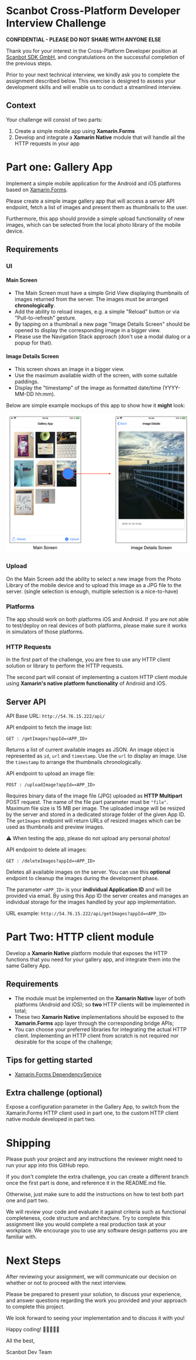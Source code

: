 
# Scanbot Cross-Platform Developer Interview Challenge

**CONFIDENTIAL - PLEASE DO NOT SHARE WITH ANYONE ELSE**

Thank you for your interest in the Cross-Platform Developer position at [Scanbot SDK GmbH](https://scanbot.io), 
and congratulations on the successful completion of the previous steps.

Prior to your next technical interview, we kindly ask you to complete the assignment described below. 
This exercise is designed to assess your development skills and will enable us to conduct a streamlined interview.


## Context
Your challenge will consist of two parts:
1. Create a simple mobile app using **Xamarin.Forms**
2. Develop and integrate a **Xamarin Native** module that will handle all the HTTP requests in your app

# Part one: Gallery App

Implement a simple mobile application for the Android and iOS platforms based on [Xamarin.Forms](https://dotnet.microsoft.com/en-us/apps/xamarin/xamarin-forms). 

Please create a simple image gallery app that will access a server API endpoint, fetch a list of images and present them as thumbnails to the user. 

Furthermore, this app should provide a simple upload functionality of new images, which can be selected from the local photo library of the mobile device.


## Requirements

### UI
#### Main Screen
- The Main Screen must have a simple Grid View displaying thumbnails of images returned from the server. The images must be arranged **chronologically**.
- Add the ability to reload images, e.g. a simple "Reload" button or via "Pull-to-refresh" gesture.
- By tapping on a thumbnail a new page "Image Details Screen" should be opened to display the corresponding image in a bigger view.
- Please use the Navigation Stack approach (don't use a modal dialog or a popup for that).

#### Image Details Screen
- This screen shows an image in a bigger view.
- Use the maximum available width of the screen, with some suitable paddings.
- Display the "timestamp" of the image as formatted date/time (YYYY-MM-DD hh:mm).


Below are simple example mockups of this app to show how it **might** look:

![alt](./mockups.png "mockups")


### Upload
On the Main Screen add the ability to select a new image from the Photo Library of the mobile device and to upload this image as a JPG file to the server. 
(single selection is enough, multiple selection is a nice-to-have)


### Platforms
The app should work on both platforms iOS and Android. If you are not able to test/deploy on real devices of both platforms, please make sure it works in simulators of those platforms.

### HTTP Requests

In the first part of the challenge, you are free to use any HTTP client solution or library to perform the HTTP requests.

The second part will consist of implementing a custom HTTP client module using **Xamarin's native platform functionality** of Android and iOS.


## Server API
API Base URL: `http://54.76.15.222/api/`

API endpoint to fetch the image list:
```
GET : /getImages?appId=<APP_ID>
```
Returns a list of current available images as JSON. An image object is represented as `id`, `url` and `timestamp`. 
Use the `url` to display an image. Use the `timestamp` to arrange the thumbnails chronologically.

API endpoint to upload an image file:
```
POST : /uploadImage?appId=<APP_ID>
```
Requires binary data of the image file (JPG) uploaded as **HTTP Multipart** POST request.
The name of the file part parameter must be `"file"`. Maximum file size is 15 MB per image. 
The uploaded image will be resized by the server and stored in a dedicated storage folder of the given App ID. 
The `getImages` endpoint will return URLs of resized images which can be used as thumbnails and preview images.

⚠️ When testing the app, please do not upload any personal photos!

API endpoint to delete all images:
```
GET : /deleteImages?appId=<APP_ID>
```
Deletes all available images on the server. You can use this **optional** endpoint to cleanup the images during the development phase.

The parameter `<APP_ID>` is your **individual Application ID** and will be provided via email. 
By using this App ID the server creates and manages an individual storage for the images handled by your app implementation.

URL example: `http://54.76.15.222/api/getImages?appId=<APP_ID>`


# Part Two: HTTP client module

Develop a **Xamarin Native** platform module that exposes the HTTP functions that you need for your gallery app, and integrate them into the same Gallery App.

## Requirements

- The module must be implemented on the **Xamarin Native** layer of both platforms (Android and iOS); so **two** HTTP clients will be implemented in total;
- These two **Xamarin Native** implementations should be exposed to the **Xamarin.Forms** app layer through the corresponding bridge APIs;
- You can choose your preferred libraries for integrating the actual HTTP client. Implementing an HTTP client from scratch is not required nor desirable for the scope of the challenge;

## Tips for getting started

- [Xamarin.Forms DependencyService](https://learn.microsoft.com/en-us/xamarin/xamarin-forms/app-fundamentals/dependency-service/introduction)

## Extra challenge (optional)
Expose a configuration parameter in the Gallery App, to switch from the Xamarin.Forms HTTP client used in part one, to the custom HTTP client native module developed in part two.


# Shipping
Please push your project and any instructions the reviewer might need to run your app into this GitHub repo.

If you don't complete the extra challenge, you can create a different branch once the first part is done, and reference it in the README.md file.

Otherwise, just make sure to add the instructions on how to test both part one and part two.

We will review your code and evaluate it against criteria such as functional completeness, code structure and architecture​. 
Try to complete this assignment like you would complete a real production task at your workplace. 
We encourage you to use any software design patterns you are familiar with.


# Next Steps
After reviewing your assignment, we will communicate our decision on whether or not to proceed with the next interview.

Please be prepared to present your solution, to discuss your experience, and answer questions regarding the work you provided and your approach to complete this project. 

We look forward to seeing your implementation and to discuss it with you!

Happy coding! 👩🏾‍💻👨‍💻

All the best,

Scanbot Dev Team
